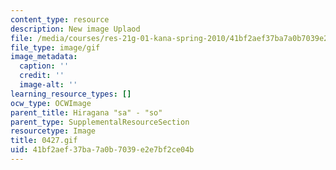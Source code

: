 ```yaml
---
content_type: resource
description: New image Uplaod
file: /media/courses/res-21g-01-kana-spring-2010/41bf2aef37ba7a0b7039e2e7bf2ce04b_0427.gif
file_type: image/gif
image_metadata:
  caption: ''
  credit: ''
  image-alt: ''
learning_resource_types: []
ocw_type: OCWImage
parent_title: Hiragana "sa" - "so"
parent_type: SupplementalResourceSection
resourcetype: Image
title: 0427.gif
uid: 41bf2aef-37ba-7a0b-7039-e2e7bf2ce04b
---
```

